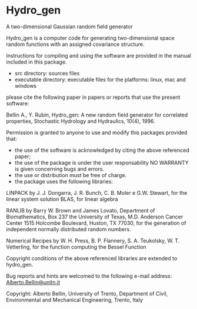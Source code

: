 # Hydro_gen
A two-dimensional Gaussian random field generator

Hydro_gen is a computer code for generating two-dimensional space random functions with an assigned covariance structure.

Instructions for compiling and using the software are provided in the manual included in this package. 

- src directory: sources files
- executable directory: executable files for the platforms: linux, mac and windows

please cite the following paper in papers or reports that use the present software:

Bellin A., Y. Rubin, Hydro_gen: A new random field generator for correlated properties, Stochastic Hydrology and Hydraulics, 10(4), 1996.

Permission is granted to anyone to use and modify this packages provided that:

- the use of the software is acknowledged by citing the above referenced paper;
- the use of the package is under the user responsability NO WARRANTY is given concerning bugs and errors.
- the use or distribution must be free of charge.
- the package uses the following libraries:

LINPACK by J. J. Dongarra, J. R. Bunch, C. B. Moler e G.W. Stewart, for the linear system solution
BLAS, for linear algebra

RANLIB by Barry W. Brown and James Lovato, Department of Biomathematics, Box 237 the University of Texas, M.D. Anderson Cancer Center 1515 Holcombe Boulevard, Huston, TX 77030, for the generation of independent normally distributed random numbers.

Numerical Recipes by W. H. Press, B. P. Flannery, S. A. Teukolsky, W. T. Vetterling, for the function computing the Bessel Function

Copyright conditions of the above referenced libraries are extended to hydro_gen.

Bug reports and hints are welcomed to the following e-mail address: Alberto.Bellin@unitn.it

Copyright: Alberto Bellin, University of Trento, Department of Civil, Environmental and Mechanical Engineering, Trento, Italy

